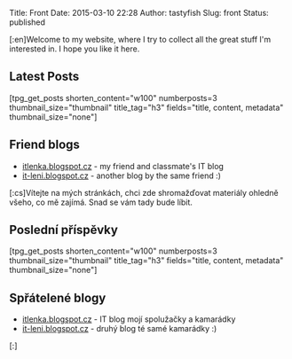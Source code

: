 Title: Front
Date: 2015-03-10 22:28
Author: tastyfish
Slug: front
Status: published

\[:en\]Welcome to my website, where I try to collect all the great stuff
I'm interested in. I hope you like it here.

Latest Posts
------------

\[tpg\_get\_posts shorten\_content="w100" numberposts=3
thumbnail\_size="thumbnail" title\_tag="h3" fields="title, content,
metadata" thumbnail\_size="none"\]

Friend blogs
------------

-   [itlenka.blogspot.cz](http://itlenka.blogspot.cz/) - my friend and
    classmate's IT blog
-   [it-leni.blogspot.cz](http://it-leni.blogspot.cz/) - another blog by
    the same friend :)

\[:cs\]Vítejte na mých stránkách, chci zde shromažďovat materiály
ohledně všeho, co mě zajímá. Snad se vám tady bude líbit.

Poslední příspěvky
------------------

\[tpg\_get\_posts shorten\_content="w100" numberposts=3
thumbnail\_size="thumbnail" title\_tag="h3" fields="title, content,
metadata" thumbnail\_size="none"\]

Spřátelené blogy
----------------

-   [itlenka.blogspot.cz](http://itlenka.blogspot.cz/) - IT blog mojí
    spolužačky a kamarádky
-   [it-leni.blogspot.cz](http://it-leni.blogspot.cz/) - druhý blog té
    samé kamarádky :)

\[:\]

